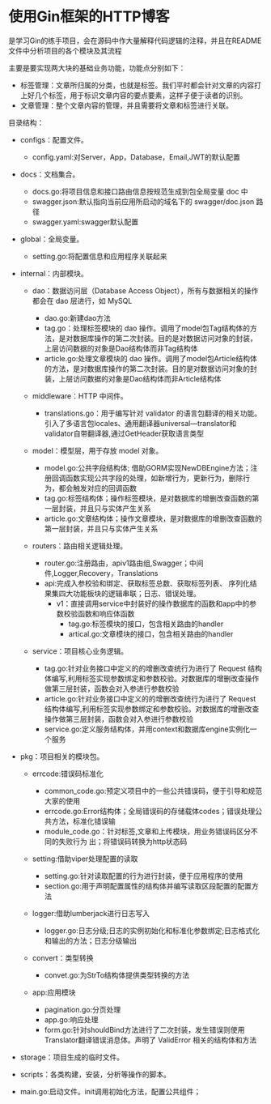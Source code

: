 # 使用Gin框架的HTTP博客

是学习Gin的练手项目，会在源码中作大量解释代码逻辑的注释，并且在README文件中分析项目的各个模块及其流程

主要是要实现两大块的基础业务功能，功能点分别如下：
 * 标签管理：文章所归属的分类，也就是标签。我们平时都会针对文章的内容打上好几个标签，用于标识文章内容的要点要素，这样子便于读者的识别。
 * 文章管理：整个文章内容的管理，并且需要将文章和标签进行关联。

  目录结构：
* configs：配置文件。
   * config.yaml:对Server，App，Database，Email,JWT的默认配置

* docs：文档集合。
   * docs.go:将项目信息和接口路由信息按规范生成到包全局变量 doc 中
   * swagger.json:默认指向当前应用所启动的域名下的 swagger/doc.json 路径
   * swagger.yaml:swagger默认配置

* global：全局变量。
   * setting.go:将配置信息和应用程序关联起来


* internal：内部模块。
   * dao：数据访问层（Database Access Object），所有与数据相关的操作都会在 dao 层进行，如 MySQL
      * dao.go:新建dao方法
      * tag.go：处理标签模块的 dao 操作。调用了model包Tag结构体的方法，是对数据库操作的第二次封装。目的是对数据访问对象的封装，上层访问数据的对象是Dao结构体而非Tag结构体
      * article.go:处理文章模块的 dao 操作。调用了model包Article结构体的方法，是对数据库操作的第二次封装。目的是对数据访问对象的封装，上层访问数据的对象是Dao结构体而非Article结构体

   * middleware：HTTP 中间件。
      * translations.go：用于编写针对 validator 的语言包翻译的相关功能。引入了多语言包locales、通用翻译器universal—translator和validator自带翻译器,通过GetHeader获取语言类型

   * model：模型层，用于存放 model 对象。
      * model.go:公共字段结构体; 借助GORM实现NewDBEngine方法；注册回调函数实现公共字段的处理，如新增行为，更新行为，删除行为，都会触发对应的回调函数
      * tag.go:标签结构体；操作标签模块，是对数据库的增删改查函数的第一层封装，并且只与实体产生关系
      * article.go:文章结构体；操作文章模块，是对数据库的增删改查函数的第一层封装，并且只与实体产生关系

   * routers：路由相关逻辑处理。
      * router.go:注册路由，apiv1路由组,Swagger；中间件,Logger,Recovery，Translations
      * api:完成入参校验和绑定、获取标签总数、获取标签列表、 序列化结果集四大功能板块的逻辑串联；日志、错误处理。
         * v1：直接调用service中封装好的操作数据库的函数和app中的参数校验函数和响应体函数
            * tag.go:标签模块的接口，包含相关路由的handler
            * artical.go:文章模块的接口，包含相关路由的handler

   * service：项目核心业务逻辑。
      * tag.go:针对业务接口中定义的的增删改查统行为进行了 Request 结构体编写,利用标签实现参数绑定和参数校验。对数据库的增删改查操作做第三层封装，函数会对入参进行参数校验
      * article.go:针对业务接口中定义的的增删改查统行为进行了 Request 结构体编写,利用标签实现参数绑定和参数校验。对数据库的增删改查操作做第三层封装，函数会对入参进行参数校验
      * service.go:定义服务结构体，并用context和数据库engine实例化一个服务


 * pkg：项目相关的模块包。
    * errcode:错误码标准化
       * common_code.go:预定义项目中的一些公共错误码，便于引导和规范大家的使用
       * errcode.go:Error结构体；全局错误码的存储载体codes；错误处理公共方法，标准化错误输
       * module_code.go：针对标签,文章和上传模块，用业务错误码区分不同的失败行为
出；将错误码转换为http状态码

    * setting:借助viper处理配置的读取
       * setting.go:针对读取配置的行为进行封装，便于应用程序的使用
       * section.go:用于声明配置属性的结构体并编写读取区段配置的配置方法

    * logger:借助lumberjack进行日志写入
       * logger.go:日志分级;日志的实例初始化和标准化参数绑定;日志格式化和输出的方法；日志分级输出

    * convert：类型转换
       * convet.go:为StrTo结构体提供类型转换的方法

    * app:应用模块
       * pagination.go:分页处理
       * app.go:响应处理
       * form.go:针对shouldBind方法进行了二次封装，发生错误则使用Translator翻译错误消息体。声明了 ValidError 相关的结构体和方法

 * storage：项目生成的临时文件。

 * scripts：各类构建，安装，分析等操作的脚本。

 * main.go:启动文件。init调用初始化方法，配置公共组件；
